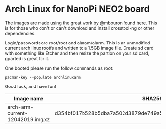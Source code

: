 # Arch Linux for NanoPi NEO2 board
The images are made using the great work by @mbouron found [here](https://github.com/mbouron/archlinuxarm-nanopi-neo2).
This is for those who don't or can't download and install crosstool-ng or other dependencies.

Login/passwords are root/root and alaram/alarm.
This is an unmodified -current arch linux rootfs and written to a 1.5GB image file.
Create sd card with something like Etcher and then resize the partion on your sd card, gparted is great for it.

One booted please run the follow commands as root:
```pacman-key --init
pacman-key --populate archlinuxarm
```

Good luck, and have fun!

| Image name | SHA256 | Size |
| ---------- |--------|------|
| arch-arm-current-12042019.img.xz | d354bf017b528b5dba7a502d3879de749a54ea7b94be94e6af4251232a2126fd | 305MB |
